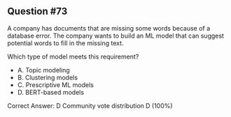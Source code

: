 ## Question #73

A company has documents that are missing some words because of a database error. The company wants to build an ML model that can suggest potential words to fill in the missing text.

Which type of model meets this requirement?

- A. Topic modeling
- B. Clustering models
- C. Prescriptive ML models
- D. BERT-based models 

Correct Answer: 
D Community vote distribution D (100%)